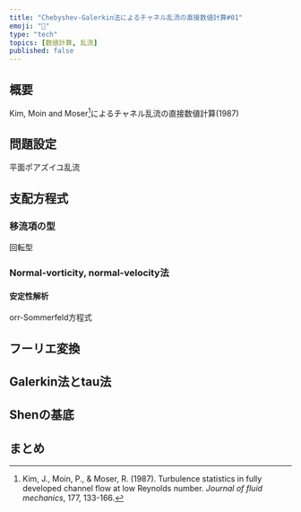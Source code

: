 ```yaml
---
title: "Chebyshev-Galerkin法によるチャネル乱流の直接数値計算#01"
emoji: "🌊"
type: "tech"
topics: [数値計算, 乱流]
published: false
---
```



## 概要

Kim, Moin and Moser[^kmm]によるチャネル乱流の直接数値計算(1987)


[^kmm]: Kim, J., Moin, P., & Moser, R. (1987). Turbulence statistics in fully developed channel flow at low Reynolds number. *Journal of fluid mechanics*, 177, 133-166.

## 問題設定

平面ポアズイユ乱流

## 支配方程式

### 移流項の型

回転型

### Normal-vorticity, normal-velocity法

#### 安定性解析
orr-Sommerfeld方程式


## フーリエ変換

## Galerkin法とtau法

## Shenの基底



## まとめ
